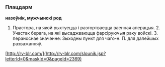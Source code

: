 ### Плацдарм
**назоўнік, мужчынскі род**

1. Прастора, на якой рыхтуецца і разгортваецца ваенная аперацыя. 2. Участак берага, на які высаджваюцца фарсіруючыя раку войскі. 3. пераноснае значэнне: Зыходны пункт для чаго-н. П. для далейшых разважанняў.

<a rel="author">[http://rv-blr.com/](http://rv-blr.com/slounik.jsp?letterId=0&maskId=0&pageId=2369)</a>
